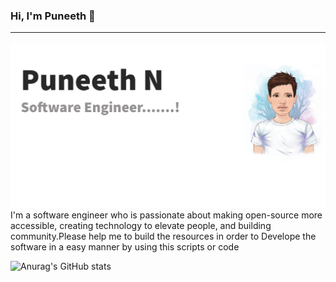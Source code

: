 ### Hi, I'm Puneeth 👋<hr>
![alt text](https://github.com/TechCodeDev/TechCodeDev/blob/main/1.png)
I'm a software engineer who is passionate about making open-source more accessible, creating technology to elevate people, and building community.Please help me to build the resources in order to Develope the software in a easy manner by using this scripts or code

![Anurag's GitHub stats](https://github-readme-stats.vercel.app/api?username=TechCodeDev)


